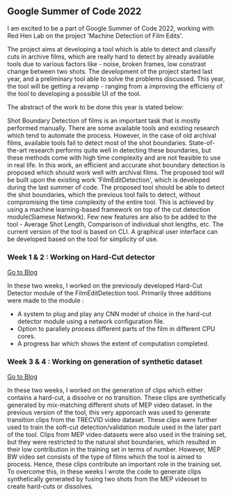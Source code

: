 ## Google Summer of Code 2022

I am excited to be a part of Google Summer of Code 2022, working with Red Hen Lab on the project 'Machine Detection of Film Edits'.

The project aims at developing a tool which is able to detect and classify cuts in archive films, which are really hard to detect by already available tools  due to various 
factors like - noise, broken frames, low constrast change between two shots. The development of the project started last year, and a preliminary tool able to solve the problems discussed. This year, the tool will be getting a revamp - ranging from a improving the efficieny of the tool to developing a possible UI of the tool.

The abstract of the work to be done this year is stated below:

Shot Boundary Detection of films is an important task that is mostly performed manually. There are some available tools and existing research which tend to automate the process. However, in the case of old archival films, available tools fail to detect most of the shot boundaries. State-of-the-art research performs quite well in detecting these boundaries, but these methods come with high time complexity and are not feasible to use in real life. In this work, an efficient and accurate shot boundary detection is proposed which should work well with archival films. The proposed tool will be built upon the existing work 'FilmEditDetection', which is developed during the last summer of code. The proposed tool should be able to detect the shot boundaries, which the previous tool fails to detect, without compromising the time complexity of the entire tool. This is achieved by using a machine learning-based framework on top of the cut detection module(Siamese Network). Few new features are also to be added to the tool - Average Shot Length, Comparison of individual shot lengths, etc. The current version of the tool is based on CLI. A graphical user interface can be developed based on the tool for simplicity of use.


### Week 1 & 2 : Working on Hard-Cut detector

[Go to Blog](https://tre3x.github.io/week1)

In these two weeks, I worked on the previosuly developed Hard-Cut Detector module of the FilmEditDetection tool. Primarily three additions were made to the module : 

- A system to plug and play any CNN model of choice in the hard-cut detector module using a network configuration file.
- Option to parallely process different parts of the film in different CPU cores.
- A progress bar which shows the extent of computation completed.

### Week 3 & 4 : Working on generation of synthetic dataset

[Go to Blog](https://tre3x.github.io/week2)

In these two weeks, I worked on the generation of clips which either contains a hard-cut, a dissolve or no transition. These clips are synthetically generated by mix-matching different shots of MEP video dataset. In the previous version of the tool, this very apporoach was used to generate transition clips from the TRECVID video dataset. These clips were further used to train the soft-cut detection/validation module used in the later part of the tool. Clips from MEP video datasets were also used in the training set, but they were restricted to the natural shot boundaries, which resulted in their low contribution in the training set in terms of number. However, MEP BW video set consists of the type of films which the tool is aimed to process. Hence, these clips contribute an important role in the training set. To overcome this, in these weeks I wrote the code to generate clips synthetically generated by fusing two shots from the MEP videoset to create hard-cuts or dissolves. 